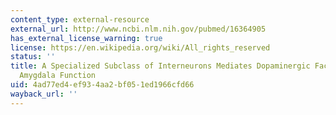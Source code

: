 ```yaml
---
content_type: external-resource
external_url: http://www.ncbi.nlm.nih.gov/pubmed/16364905
has_external_license_warning: true
license: https://en.wikipedia.org/wiki/All_rights_reserved
status: ''
title: A Specialized Subclass of Interneurons Mediates Dopaminergic Facilitation of
  Amygdala Function
uid: 4ad77ed4-ef93-4aa2-bf05-1ed1966cfd66
wayback_url: ''
---
```

